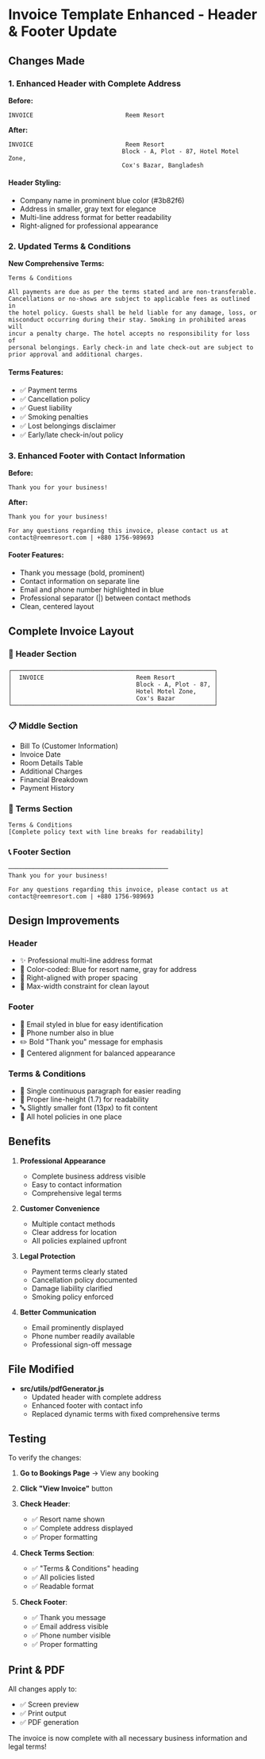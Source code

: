 # Invoice Template Enhanced - Header & Footer Update

## Changes Made

### 1. **Enhanced Header with Complete Address**

**Before:**
```
INVOICE                          Reem Resort
```

**After:**
```
INVOICE                          Reem Resort
                                Block - A, Plot - 87, Hotel Motel Zone,
                                Cox's Bazar, Bangladesh
```

#### Header Styling:
- Company name in prominent blue color (#3b82f6)
- Address in smaller, gray text for elegance
- Multi-line address format for better readability
- Right-aligned for professional appearance

### 2. **Updated Terms & Conditions**

**New Comprehensive Terms:**
```
Terms & Conditions

All payments are due as per the terms stated and are non-transferable. 
Cancellations or no-shows are subject to applicable fees as outlined in 
the hotel policy. Guests shall be held liable for any damage, loss, or 
misconduct occurring during their stay. Smoking in prohibited areas will 
incur a penalty charge. The hotel accepts no responsibility for loss of 
personal belongings. Early check-in and late check-out are subject to 
prior approval and additional charges.
```

#### Terms Features:
- ✅ Payment terms
- ✅ Cancellation policy
- ✅ Guest liability
- ✅ Smoking penalties
- ✅ Lost belongings disclaimer
- ✅ Early/late check-in/out policy

### 3. **Enhanced Footer with Contact Information**

**Before:**
```
Thank you for your business!
```

**After:**
```
Thank you for your business!

For any questions regarding this invoice, please contact us at
contact@reemresort.com | +880 1756-989693
```

#### Footer Features:
- Thank you message (bold, prominent)
- Contact information on separate line
- Email and phone number highlighted in blue
- Professional separator (|) between contact methods
- Clean, centered layout

## Complete Invoice Layout

### 📄 **Header Section**
```
┌─────────────────────────────────────────────────────────┐
│  INVOICE                          Reem Resort           │
│                                   Block - A, Plot - 87, │
│                                   Hotel Motel Zone,     │
│                                   Cox's Bazar           │
└─────────────────────────────────────────────────────────┘
```

### 📋 **Middle Section**
- Bill To (Customer Information)
- Invoice Date
- Room Details Table
- Additional Charges
- Financial Breakdown
- Payment History

### 📜 **Terms Section**
```
Terms & Conditions
[Complete policy text with line breaks for readability]
```

### 📞 **Footer Section**
```
─────────────────────────────────────────────
Thank you for your business!

For any questions regarding this invoice, please contact us at
contact@reemresort.com | +880 1756-989693
```

## Design Improvements

### Header
- ✨ Professional multi-line address format
- 🎨 Color-coded: Blue for resort name, gray for address
- 📐 Right-aligned with proper spacing
- 📏 Max-width constraint for clean layout

### Footer
- 📧 Email styled in blue for easy identification
- 📱 Phone number also in blue
- ✏️ Bold "Thank you" message for emphasis
- 📍 Centered alignment for balanced appearance

### Terms & Conditions
- 📖 Single continuous paragraph for easier reading
- 📏 Proper line-height (1.7) for readability
- 🔤 Slightly smaller font (13px) to fit content
- 🎯 All hotel policies in one place

## Benefits

1. **Professional Appearance**
   - Complete business address visible
   - Easy to contact information
   - Comprehensive legal terms

2. **Customer Convenience**
   - Multiple contact methods
   - Clear address for location
   - All policies explained upfront

3. **Legal Protection**
   - Payment terms clearly stated
   - Cancellation policy documented
   - Damage liability clarified
   - Smoking policy enforced

4. **Better Communication**
   - Email prominently displayed
   - Phone number readily available
   - Professional sign-off message

## File Modified

- **src/utils/pdfGenerator.js**
  - Updated header with complete address
  - Enhanced footer with contact info
  - Replaced dynamic terms with fixed comprehensive terms

## Testing

To verify the changes:

1. **Go to Bookings Page** → View any booking
2. **Click "View Invoice"** button
3. **Check Header**:
   - ✅ Resort name shown
   - ✅ Complete address displayed
   - ✅ Proper formatting

4. **Check Terms Section**:
   - ✅ "Terms & Conditions" heading
   - ✅ All policies listed
   - ✅ Readable format

5. **Check Footer**:
   - ✅ Thank you message
   - ✅ Email address visible
   - ✅ Phone number visible
   - ✅ Proper formatting

## Print & PDF

All changes apply to:
- ✅ Screen preview
- ✅ Print output
- ✅ PDF generation

The invoice is now complete with all necessary business information and legal terms!
